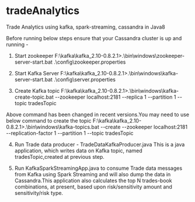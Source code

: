 # tradeAnalytics
Trade Analytics using kafka, spark-streaming, cassandra in Java8

Before running below steps ensure that your Cassandra cluster is up and running - 

1. Start zookeeper
F:\kafka\kafka_2.10-0.8.2.1>.\bin\windows\zookeeper-server-start.bat .\config\zookeeper.properties

2. Start Kafka Server
F:\kafka\kafka_2.10-0.8.2.1>.\bin\windows\kafka-server-start.bat .\config\server.properties

3. Create Kafka topic
F:\kafka\kafka_2.10-0.8.2.1>.\bin\windows\kafka-create-topic.bat --zookeeper localhost:2181 --replica 1 --partition 1 --topic tradesTopic

Above command has been changed in recent versions.You may need to use below command to create the topic 
F:\kafka\kafka_2.10-0.8.2.1>.\bin\windows\kafka-topics.bat --create --zookeeper localhost:2181 --replication-factor 1 --partition 1 --topic tradesTopic


4. Run Trade data producer - TradeDataKafkaProducer.java
This is a java application, which writes data on Kafka topic, named tradesTopic,created at previous step.

5. Run KafkaSparkStreamingApp.java to consume Trade data messages from Kafka using Spark Streaming and will also dump the data in Cassandra.This application also calculates the top N trades-book combinations, at present, based upon risk/sensitivity amount and sensitivity/risk type.
